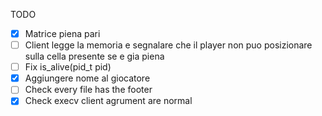 TODO
- [x] Matrice piena pari
- [ ] Client legge la memoria e segnalare che il player non puo posizionare sulla cella presente se e gia piena
- [ ] Fix is_alive(pid_t pid)
- [x] Aggiungere nome al giocatore
- [ ] Check every file has the footer
- [x] Check execv client agrument are normal